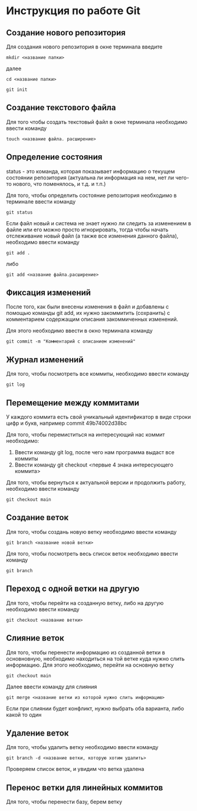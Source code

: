 # Инструкция по работе Git

## Создание нового репозитория

Для создания нового репозитория в окне терминала введите
```
mkdir <название папки>
```
далее

```
cd <название папки>
```
```
git init
```
## Создание текстового файла

Для того чтобы создать текстовый файл в окне терминала необходимо ввести команду

```
touch <название файла. расширение>
```
## Определение состояния

status - это команда, которая показывает информацию о текущем состоянии репозитория (актуальна ли информация на нем, нет ли чего-то нового, что поменялось, и т.д. и т.п.)

Для того, чтобы определить состояние репозитория необходимо в терминале ввести команду

```
git status
```
Если файл новый и система не знает нужно ли следить за изменением в файле или его можно просто игнорировать, тогда чтобы начать отслеживание новый файл (а также все изменения данного файла), необходимо ввести команду

```
git add .
```
либо
```
git add <название файла.расширение>
```
## Фиксация изменений

После того, как были внесены изменения в файл и добавлены с помощью команды git add, их нужно закоммитить (сохранить) с комментарием содержащим описания закоммиченных изменений. 

Для этого необходимо ввести в окно терминала команду

```
git commit -m "Комментарий с описанием изменений"
```
## Журнал изменений

Для того, чтобы посмотреть все коммиты, необходимо ввести команду

```
git log
```

## Перемещение между коммитами

У каждого коммита есть свой уникальный идентификатор в виде строки цифр и букв, например commit 49b74002d38bc

Для того, чтобы перемиститься на интересующий нас коммит необходимо:

1. Ввести команду git log, после чего нам программа выдаст все коммиты
2. Ввести команду git checkout <первые 4 знака интересующего коммита>

Для того, чтобы вернуться к актуальной версии и продолжить работу, необходимо ввести команду

```
git checkout main
```
## Создание веток

Для того, чтобы создань новую ветку необходимо ввести команду
```
git branch <название новой ветки>
```
Для того, чтобы посмотреть весь список веток необходимо ввести команду
```
git branch
```
## Переход с одной ветки на другую

Для того, чтобы перейти на созданную ветку, либо на другую необходимо ввести команду
```
git checkout <название ветки>
```

## Слияние веток

Для того, чтобы перенести информацию из созданной ветки в основновную, необходимо находиться на той ветке куда нужно слить информацию. 
Для этого необходимо, перейти на основную ветку

```
git checkout main
```
Далее ввести команду для слияния
```
git merge <название ветки из которой нужно слить информацию>
```
Если при слиянии будет конфликт, нужно выбрать оба варианта, либо какой то один
## Удаление веток

Для того, чтобы удалить ветку необходимо ввести команду 
```
git branch -d <название ветки, которую хотим удалить>
```
Проверяем список веток, и увидим что ветка удалена

## Перенос ветки для линейных коммитов
Для того, чтобы перенести базу, берем ветку

